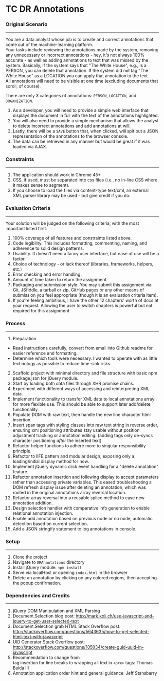 # TC DR Annotations


### Original Scenario
------------------------------------------
You are a data analyst whose job is to create and correct annotations that come out of the machine-learning platform.  
Your tasks include reviewing the annotations made by the system,  removing any unnecessary or incorrect annotations - hey, it's not always 100% accurate - as well as adding annotations to text that was missed by the system.  Basically, if the system says that "The White House", e.g., is a PERSON, you can delete that annotation.  If the system did not tag "The White House" as a LOCATION you can apply that annotation to the text.  
All annotations will need to be visible at one time (excluding documents that scroll, of course).

There are only 3 categories of annotations: `PERSON`, `LOCATION`, and `ORGANIZATION`.  

1. As a developer, you will need to provide a simple web interface that displays the document in full with the text of the annotations highlighted.  
2. You will also need to provide a simple mechanism that allows the analyst to delete incorrect annotations and add annotations at will.  
3. Lastly, there will be a `SAVE` button that, when clicked, will spit out a JSON representation of the annotations to the browser console.  
4. The data can be retrieved in any manner but would be great if it was loaded via AJAX.

### Constraints
-------------------------------------------
1. The application should work in Chrome 45+
2. CSS, if used, must be separated into css files (i.e., no in-line CSS where it makes sense to segment).
3. If you choose to load the files via content-type text/xml, an external XML parser library may be used - but give credit if you do.

### Evaluation Criteria
--------------------------------------------
Your solution will be judged on the following criteria, with the most important listed first.

1. 100% coverage of all features and constraints listed above.
2. Code legibility.  This includes formatting, commenting, naming, and adherence to solid design patterns.
3. Usability.  It doesn't need a fancy user interface, but ease of use will be a factor.
4. Choice of technology - or lack thereof (libraries, frameworks, helpers, etc.)
5. Error checking and error handling.
6. Amount of time taken to return the assignment.
7. Packaging and submission style.  You may submit this assignment via Git, JSfiddle, a tarball or zip, GitHub pages or any other means of submission you feel appropriate (though it is an evaluation criteria item).
8. If you're feeling ambitious, I have the other 12 chapters' worth of docs at your request.  Allowing the user to switch chapters is powerful but not required for this assignment.

### Process
--------------------------------------------
1. Preparation
  * Read instructions carefully, convert from email into Github readme for easier reference and formatting.
  * Determine which tools were necessary. I wanted to operate with as little technology as possible to reduce time-sink risks.
2. Scaffold project with minimal directory and file structure with basic npm package.json for jQuery module.
3. Start by loading both data files through XHR promise chains.
4. Experiment with different ways of accessing and reinterpreting XML data.
5. Implement functionality to transfer XML data to local annotations array for more flexible use. This should be able to support later add/delete functionality.
6. Populate DOM with raw text, then handle the new line character html insertion.
7. Insert span tags with styling classes into raw text string in reverse order, ensuring xml positioning attributes stay usable without position adjustment tracking or annotation editing. (adding tags only de-syncs character positioning *after* the inserted text)
8. Refactor helper functions to adhere more to singular responsibility principle.
9. Refactor to IIFE pattern and modular design, exposing only a loading/initial display method for now.
10. Implement jQuery dynamic click event handling for a "delete annotation" feature.
11. Refactor annotation insertion and following display to accept parameters rather than accessing private variables. This eased troubleshooting a DOM refresh display issue after deleting an annotation, which was rooted in the original annotations array reversal location.
12. Refactor array reversal into a reusable splice method to ease new annotation addition.
13. Design selection handler with comparative info generation to enable relational annotation injection.
14. Enable add annotation based on previous node or no node, automatic detection based on current selection.
15. Add a JSON stringify statement to log annotations in console.

### Setup
--------------------------------------------
1. Clone the project
2. Navigate to `DRAnnotations` directory
3. Install jQuery module: `npm install`
4. Serve via localHost or opening `index.html` in the browser
5. Delete an annotation by clicking on any colored regions, then accepting the popup confirmation.

### Dependencies and Credits
--------------------------------------------
1. jQuery DOM Manipulation and XML Parsing
2. Document.Selection blog post: http://mark.koli.ch/use-javascript-and-jquery-to-get-user-selected-text
3. Document.Selection grab HTML Stack Overflow post: http://stackoverflow.com/questions/5643635/how-to-get-selected-html-text-with-javascript
4. UID Generator Stack Overflow post: http://stackoverflow.com/questions/105034/create-guid-uuid-in-javascript
5. Recommendation to change from <br> tag insertion for line breaks to wrapping all text in `<pre>` tags: Thomas Buida III
6. Annotation application order hint and general guidance: Jeff Stansberry
